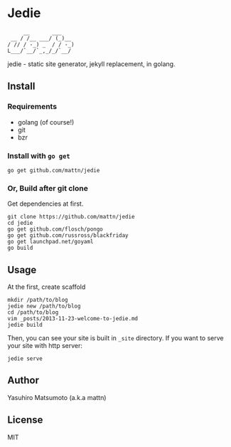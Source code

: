 # Jedie

         __       ___    
     __ / /__ ___/ (_)__ 
    / // / -_) _  / / -_)
    L___/`__/`_,_/_/`__/ 

jedie - static site generator, jekyll replacement, in golang.

## Install

### Requirements

*   golang (of course!)
*   git
*   bzr

### Install with `go get`

```
go get github.com/mattn/jedie
```

### Or, Build after git clone

Get dependencies at first.

```
git clone https://github.com/mattn/jedie
cd jedie
go get github.com/flosch/pongo
go get github.com/russross/blackfriday
go get launchpad.net/goyaml
go build
```

## Usage

At the first, create scaffold

```
mkdir /path/to/blog
jedie new /path/to/blog
cd /path/to/blog
vim _posts/2013-11-23-welcome-to-jedie.md
jedie build
```

Then, you can see your site is built in `_site` directory.
If you want to serve your site with http server:

```
jedie serve
```

## Author

Yasuhiro Matsumoto (a.k.a mattn)

## License

MIT
